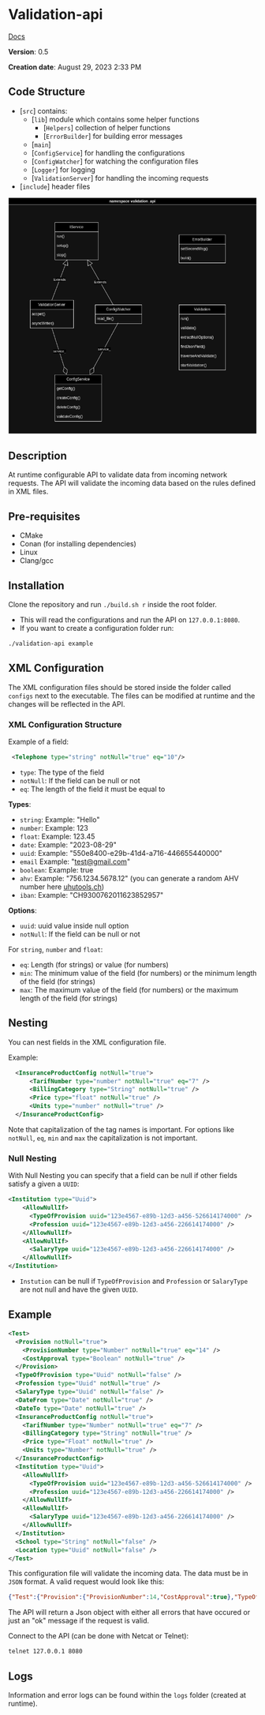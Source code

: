 # Validation-api

[Docs](https://ezpcy.github.io/validation-api/)

**Version**: 0.5

**Creation date**: August 29, 2023 2:33 PM

## Code Structure

- [`src`] contains:
  - [`lib`] module which contains some helper functions
    - [`Helpers`] collection of helper functions
    - [`ErrorBuilder`] for building error messages
  - [`main`]
  - [`ConfigService`] for handling the configurations
  - [`ConfigWatcher`] for watching the configuration files
  - [`Logger`] for logging
  - [`ValidationServer`] for handling the incoming requests
- [`include`] header files

![UML](./UML.png)

## Description

At runtime configurable API to validate data from incoming network requests. The API will validate the incoming data based on the rules defined in XML files.

## Pre-requisites

- CMake
- Conan (for installing dependencies)
- Linux
- Clang/gcc

## Installation

Clone the repository and run `./build.sh r` inside the root folder.

- This will read the configurations and run the API on `127.0.0.1:8080`.
- If you want to create a configuration folder run:

```bash
./validation-api example
```

## XML Configuration

The XML configuration files should be stored inside the folder called `configs` next to the executable. The files can be modified at runtime and the changes will be reflected in the API.

### XML Configuration Structure

Example of a field:

```xml
 <Telephone type="string" notNull="true" eq="10"/>
```

- `type`: The type of the field
- `notNull`: If the field can be null or not
- `eq`: The length of the field it must be equal to

**Types**:

- `string`: Example: "Hello"
- `number`: Example: 123
- `float`: Example: 123.45
- `date`: Example: "2023-08-29"
- `uuid`: Example: "550e8400-e29b-41d4-a716-446655440000"
- `email` Example: "test@gmail.com"
- `boolean`: Example: true
- `ahv`: Example: "756.1234.5678.12" (you can generate a random AHV number here [uhutools.ch](https://www.uhutools.ch/ahv-nummer/de))
- `iban`: Example: "CH9300762011623852957"

**Options**:

- `uuid`: uuid value inside null option
- `notNull`: If the field can be null or not

For `string`, `number` and `float`:

- `eq`: Length (for strings) or value (for numbers)
- `min`: The minimum value of the field (for numbers) or the minimum length of the field (for strings)
- `max`: The maximum value of the field (for numbers) or the maximum length of the field (for strings)


## Nesting

You can nest fields in the XML configuration file.

Example:

```xml
  <InsuranceProductConfig notNull="true">
      <TarifNumber type="number" notNull="true" eq="7" />
      <BillingCategory type="String" notNull="true" />
      <Price type="float" notNull="true" />
      <Units type="number" notNull="true" />
  </InsuranceProductConfig>
```

Note that capitalization of the tag names is important. For options like `notNull`, `eq`, `min` and `max` the capitalization is not important.

### Null Nesting

With Null Nesting you can specify that a field can be null if other fields satisfy a given a `UUID`:

```xml
<Institution type="Uuid">
    <AllowNullIf>
      <TypeOfProvision uuid="123e4567-e89b-12d3-a456-526614174000" />
      <Profession uuid="123e4567-e89b-12d3-a456-226614174000" />
    </AllowNullIf>
    <AllowNullIf>
      <SalaryType uuid="123e4567-e89b-12d3-a456-226614174000" />
    </AllowNullIf>
</Institution>
```

- `Instution` can be null if `TypeOfProvision` and `Profession` or `SalaryType` are not null and have the given `UUID`.

## Example

```xml
<Test>
  <Provision notNull="true">
    <ProvisionNumber type="Number" notNull="true" eq="14" />
    <CostApproval type="Boolean" notNull="true" />
  </Provision>
  <TypeOfProvision type="Uuid" notNull="false" />
  <Profession type="Uuid" notNull="true" />
  <SalaryType type="Uuid" notNull="false" />
  <DateFrom type="Date" notNull="true" />
  <DateTo type="Date" notNull="true" />
  <InsuranceProductConfig notNull="true">
    <TarifNumber type="Number" notNull="true" eq="7" />
    <BillingCategory type="String" notNull="true" />
    <Price type="Float" notNull="true" />
    <Units type="Number" notNull="true" />
  </InsuranceProductConfig>
  <Institution type="Uuid">
    <AllowNullIf>
      <TypeOfProvision uuid="123e4567-e89b-12d3-a456-526614174000" />
      <Profession uuid="123e4567-e89b-12d3-a456-226614174000" />
    </AllowNullIf>
    <AllowNullIf>
      <SalaryType uuid="123e4567-e89b-12d3-a456-226614174000" />
    </AllowNullIf>
  </Institution>
  <School type="String" notNull="false" />
  <Location type="Uuid" notNull="false" />
</Test>
```


This configuration file will validate the incoming data. The data must be in `JSON` format. A valid request would look like this:

```json
{"Test":{"Provision":{"ProvisionNumber":14,"CostApproval":true},"TypeOfProvision":"123e4567-e89b-12d3-a456-526614174000","Profession":"123e4567-e89b-12d3-a456-526614174001","SalaryType":"123e4567-e89b-12d3-a456-526614174000","DateFrom":"2024-01-01","DateTo":"2024-12-31","InsuranceProductConfig":{"TarifNumber":7,"BillingCategory":"c","Price":0.0,"Units":1},"Institution":"","School":"","Loaction":""}}

```

The API will return a Json object with either all errors that have occured or just an "ok" message if the request is valid.

Connect to the API (can be done with Netcat or Telnet): 

```bash
telnet 127.0.0.1 8080
```

## Logs

Information and error logs can be found within the `logs` folder (created at runtime).
